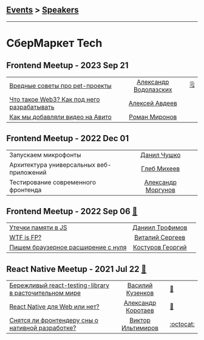 ## [Events](../README.md) > [Speakers](../speakers.md)
---

# СберМаркет Tech

## Frontend Meetup - 2023 Sep 21 
| | | |
| --- | :---: | --- |
| [Вредные советы про pet-проекты](https://youtu.be/bKDcRt88ogs)  |  [Александр Водолазских](../../speakers/Александр%20Водолазских.md)  |   [:spiral_notepad:](https://habr.com/ru/companies/sbermarket/articles/777642/) |
| [Что такое Web3? Как под него разрабатывать](https://youtu.be/n3kEmdMGFOI)  |  [Алексей Авдеев](../../speakers/Алексей%20Авдеев.md)  |    |
| [Как мы добавляли видео на Авито](https://youtu.be/1H0J_7oXJys)  |  [Роман Миронов](../../speakers/Роман%20Миронов.md)  |    |
## Frontend Meetup - 2022 Dec 01 
| | | |
| --- | :---: | --- |
| Запускаем микрофонты  |  [Данил Чушко](../../speakers/Данил%20Чушко.md)  |    |
| Архитектура универсальных веб-приложений  |  [Глеб Михеев](../../speakers/Глеб%20Михеев.md)  |    |
| Тестирование современного фронтенда  |  [Александр Моргунов](../../speakers/Александр%20Моргунов.md)  |    |
## Frontend Meetup - 2022 Sep 06 [:movie_camera:](https://www.youtube.com/watch?v=-glbRXbIAGM)
| | | |
| --- | :---: | --- |
| [Утечки памяти в JS](https://youtu.be/-glbRXbIAGM?t=159)  |  [Даниил Трофимов](../../speakers/Даниил%20Трофимов.md)  |    |
| [WTF is FP?](https://youtu.be/-glbRXbIAGM?t=2311)  |  [Виталий Сергеев](../../speakers/Виталий%20Сергеев.md)  |    |
| [Пишем браузерное расширение с нуля](https://youtu.be/-glbRXbIAGM?t=4697)  |  [Костуров Георгий](../../speakers/Костуров%20Георгий.md)  |    |
## React Native Meetup - 2021 Jul 22 [:movie_camera:](https://www.youtube.com/watch?app=desktop&v=GIMs2bZ0yww)
| | | |
| --- | :---: | --- |
| [Бережливый react-testing-library в расточительном мире](https://www.youtube.com/watch?v=GIMs2bZ0yww&t=290s)  |  [Василий Кузенков](../../speakers/Василий%20Кузенков.md)  | [:notebook:](https://lean-testing.bondiano.io)   |
| [React Native для Web или нет?](https://www.youtube.com/watch?v=GIMs2bZ0yww&t=2664s)  |  [Александр Коротаев](../../speakers/Александр%20Коротаев.md)  | [:notebook:](http://lekzd.ru/presentations/react_native_web_sbermarket/)   |
| [Снятся ли фронтендеру сны о нативной разработке?](https://www.youtube.com/watch?v=GIMs2bZ0yww&t=4809s)  |  [Виктор Ильтимиров](../../speakers/Виктор%20Ильтимиров.md)  |  [:octocat:](https://github.com/Iltimirov/HelloReactNative)  |
